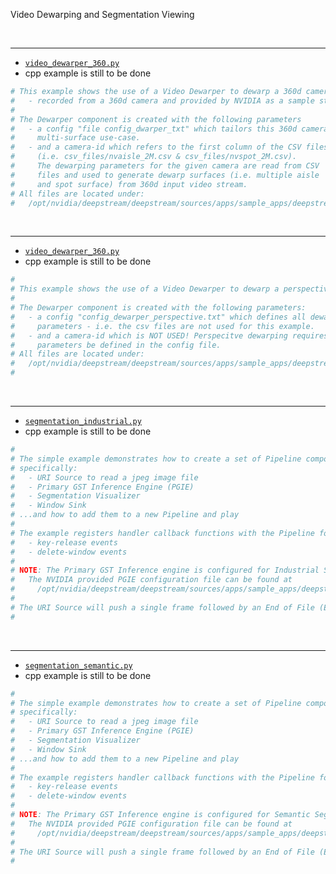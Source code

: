 Video Dewarping and Segmentation Viewing

<br>

---

* [`video_dewarper_360.py`](/examples/python/video_dewarper_360.py)
* cpp example is still to be done

```python
# This example shows the use of a Video Dewarper to dewarp a 360d camera stream 
#   - recorded from a 360d camera and provided by NVIDIA as a sample stream.
#
# The Dewarper component is created with the following parameters
#   - a config "file config_dwarper_txt" which tailors this 360d camera 
#     multi-surface use-case.
#   - and a camera-id which refers to the first column of the CSV files 
#     (i.e. csv_files/nvaisle_2M.csv & csv_files/nvspot_2M.csv).
#     The dewarping parameters for the given camera are read from CSV 
#     files and used to generate dewarp surfaces (i.e. multiple aisle 
#     and spot surface) from 360d input video stream.
# All files are located under:
#   /opt/nvidia/deepstream/deepstream/sources/apps/sample_apps/deepstream-dewarper-test/
```
<br>

---

* [`video_dewarper_360.py`](/examples/python/video_dewarper_360.py)
* cpp example is still to be done

```python
#
# This example shows the use of a Video Dewarper to dewarp a perspective view.
#
# The Dewarper component is created with the following parameters:
#   - a config "config_dewarper_perspective.txt" which defines all dewarping 
#     parameters - i.e. the csv files are not used for this example. 
#   - and a camera-id which is NOT USED! Perspecitve dewarping requires that all
#     parameters be defined in the config file. 
# All files are located under:
#   /opt/nvidia/deepstream/deepstream/sources/apps/sample_apps/deepstream-dewarper-test/
#
```
<br>

---

* [`segmentation_industrial.py`](/examples/python/segmentation_industrial.py)
* cpp example is still to be done

```python
#
# The simple example demonstrates how to create a set of Pipeline components, 
# specifically:
#   - URI Source to read a jpeg image file
#   - Primary GST Inference Engine (PGIE)
#   - Segmentation Visualizer
#   - Window Sink
# ...and how to add them to a new Pipeline and play
# 
# The example registers handler callback functions with the Pipeline for:
#   - key-release events
#   - delete-window events
#
# NOTE: The Primary GST Inference engine is configured for Industrial Segmentation.
#   The NVIDIA provided PGIE configuration file can be found at
#     /opt/nvidia/deepstream/deepstream/sources/apps/sample_apps/deepstream-segmentation-test/
#
# The URI Source will push a single frame followed by an End of File (EOF) event.
# 
```

<br>

---

* [`segmentation_semantic.py`](/examples/python/segmentation_semantic.py)
* cpp example is still to be done

```python
#
# The simple example demonstrates how to create a set of Pipeline components, 
# specifically:
#   - URI Source to read a jpeg image file
#   - Primary GST Inference Engine (PGIE)
#   - Segmentation Visualizer
#   - Window Sink
# ...and how to add them to a new Pipeline and play
# 
# The example registers handler callback functions with the Pipeline for:
#   - key-release events
#   - delete-window events
#
# NOTE: The Primary GST Inference engine is configured for Semantic Segmentation.
#   The NVIDIA provided PGIE configuration file can be found at
#     /opt/nvidia/deepstream/deepstream/sources/apps/sample_apps/deepstream-segmentation-test/
#
# The URI Source will push a single frame followed by an End of File (EOF) event.
# 
```
